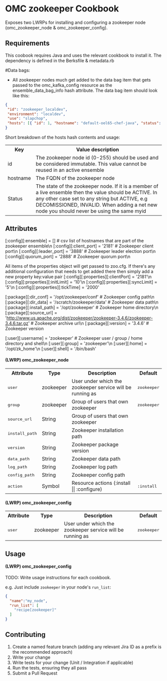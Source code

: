 # OMC zookeeper Cookbook

Exposes two LWRPs for installing and configuring a zookeeper node (omc_zookeeper_node & omc_zookeeper_config).

## Requirements

This coobook requires Java and uses the relevant cookbook to install it. The dependency is defined in the Berksfile & metadata.rb

#Data bags:
* All zookeeper nodes much get added to the data bag item that gets passed to the omc_kafka_config resource as the ensemble_data_bag_info hash attribute. The data bag item should look like this:
```json
{
 "id": "zookeeper_localdev",
 "environment": "localdev",
 "use": "slapchop",
 "hosts": [{ "id": 1, "hostname": "default-oel65-chef-java", "status": "ACTIVE" },{ "id":2, "hostname": "test02" , "status": "DECOMISSIONED" },{ "id":3, "hostname": "test03" , "status": "DECOMISSIONED" }]
}
```
Short breakdown of the hosts hash contents and usage:
<table>
  <tr>
    <th>Key</th>
    <th>Value description</th>
  </tr>
  <tr>
    <td>id</td>
    <td>The zookeeper node id (0-255) should be used and be considered immutable. This value cannot be reused in an active ensemble</td>
  </tr>
  <tr>
    <td>hostname</td>
    <td>The FQDN of the zookeeper node</td>
  </tr>  
  <tr>
    <td>Status</td>
    <td>The state of the zookeeper node. If it is a member of a live ensemble then the value should be ACTIVE. In any other case set to any string but ACTIVE, e.g DECOMISSIONED, INVALID. When adding a net new node you should never be using the same myid</td>
  </tr>  
</table>

## Attributes

[:config][:ensemble] = [] # csv list of hostnames that are part of the zookeeper ensemble\n
[:config][:client_port] = '2181' # Zookeeper client port\n
[:config][:leader_port] = '3888' # Zookeeper leader election port\n
[:config][:quorum_port] = '2888' # Zookeeper quorum port\n

All items of the properties object will get passed to zoo.cfg. If there's any additional configuration that needs to get added there then simply add a new property key:value pair
[:config][:properties][:clientPort] = '2181'\n
[:config][:properties][:initLimit] = '10'\n
[:config][:properties][:syncLimit] = '5'\n
[:config][:properties][:tickTime] = '2000'

[:package][:dir_conf] = '/opt/zookeeper/conf' # Zookeeper config path\n
[:package][:dir_data] = '/scratch/zookeeper/data' # Zookeeper data path\n
[:package][:install_path] = '/opt/zookeeper' # Zookeeper home directory\n
[:package][:source_url] = 'http://www.us.apache.org/dist/zookeeper/zookeeper-3.4.6/zookeeper-3.4.6.tar.gz' # Zookeeper archive url\n
[:package][:version] = '3.4.6' # Zookeeper version

[:user][:username] = 'zookeeper' # Zookeeper user / group / home directory and shell\n
[:user][:group] = 'zookeeper'\n
[:user][:home] = '/opt/zk_home'\n
[:user][:shell] = '/bin/bash'


#### (LWRP) omc_zookeeper_node
<table>
  <tr>
    <th>Attribute</th>
    <th>Type</th>
    <th>Description</th>
    <th>Default</th>
  </tr>
  <tr>
    <td><tt>user</tt></td>
    <td>zookeeper</td>
    <td>User under which the zookeeper service will be running as</td>
    <td><tt>zookeeper</tt></td>
  </tr>
  <tr>
    <td><tt>group</tt></td>
    <td>zookeeper</td>
    <td>Group of users that own zookeeper</td>
    <td><tt>zookeeper</tt></td>
  </tr>
  <tr>
    <td><tt>source_url</tt></td>
    <td>String</td>
    <td>Group of users that own zookeeper</td>
    <td><tt></tt></td>
  </tr>
  <tr>
    <td><tt>install_path</tt></td>
    <td>String</td>
    <td>Zookeeper installation path</td>
    <td><tt></tt></td>
  </tr>
  <tr>
    <td><tt>version</tt></td>
    <td>String</td>
    <td>Zookeeper package version</td>
    <td><tt></tt></td>
  </tr>
  <tr>
    <td><tt>data_path</tt></td>
    <td>String</td>
    <td>Zookeeper data path</td>
    <td><tt></tt></td>
  </tr>
  <tr>
    <td><tt>log_path</tt></td>
    <td>String</td>
    <td>Zookeeper log path</td>
    <td><tt></tt></td>
  </tr>
  <tr>
    <td><tt>config_path</tt></td>
    <td>String</td>
    <td>Zookeeper config path</td>
    <td><tt></tt></td>
  </tr>
  <tr>
    <td><tt>action</tt></td>
    <td>Symbol</td>
    <td>Resource actions (:install || :configure)</td>
    <td><tt>:install</tt></td>
  </tr>
</table>

#### (LWRP) omc_zookeeper_config
<table>
  <tr>
    <th>Attribute</th>
    <th>Type</th>
    <th>Description</th>
    <th>Default</th>
  </tr>
  <tr>
    <td><tt>user</tt></td>
    <td>zookeeper</td>
    <td>User under which the zookeeper service will be running as</td>
    <td><tt>zookeeper</tt></td>
  </tr>
</table>

## Usage

#### (LWRP) omc_zookeeper_config
TODO: Write usage instructions for each cookbook.

e.g.
Just include `zookeeper` in your node's `run_list`:

```json
{
  "name":"my_node",
  "run_list": [
    "recipe[zookeeper]"
  ]
}
```

## Contributing

1. Create a named feature branch (adding any relevant Jira ID as a prefix is the recommended approach)
2. Write your change
3. Write tests for your change (Unit / Integration if applicable)
4. Run the tests, ensuring they all pass
5. Submit a Pull Request
